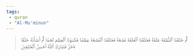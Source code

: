 ```yaml
---
tags: 
 - quran 
 - "Al-Mu'minun"
---
```


> ثُمَّ خَلَقۡنَا ٱلنُّطۡفَةَ عَلَقَةٗ فَخَلَقۡنَا ٱلۡعَلَقَةَ مُضۡغَةٗ فَخَلَقۡنَا ٱلۡمُضۡغَةَ عِظَٰمٗا فَكَسَوۡنَا ٱلۡعِظَٰمَ لَحۡمٗا ثُمَّ أَنشَأۡنَٰهُ خَلۡقًا ءَاخَرَۚ فَتَبَارَكَ ٱللَّهُ أَحۡسَنُ ٱلۡخَٰلِقِينَ
